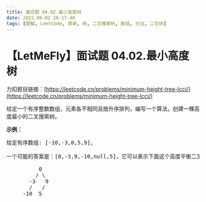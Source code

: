 ```yaml
---
title: 面试题 04.02.最小高度树
date: 2022-06-02 20-17-40
tags: [题解, LeetCode, 简单, 树, 二叉搜索树, 数组, 分治, 二叉树]
---
```


# 【LetMeFly】面试题 04.02.最小高度树

力扣题目链接：[https://leetcode.cn/problems/minimum-height-tree-lcci/](https://leetcode.cn/problems/minimum-height-tree-lcci/)

<p>给定一个有序整数数组，元素各不相同且按升序排列，编写一个算法，创建一棵高度最小的二叉搜索树。</p>
<strong>示例：</strong>

<pre>
给定有序数组: [-10,-3,0,5,9],

一个可能的答案是：[0,-3,9,-10,null,5]，它可以表示下面这个高度平衡二叉搜索树：

          0 
         / \ 
       -3   9 
       /   / 
     -10  5 
</pre>


    